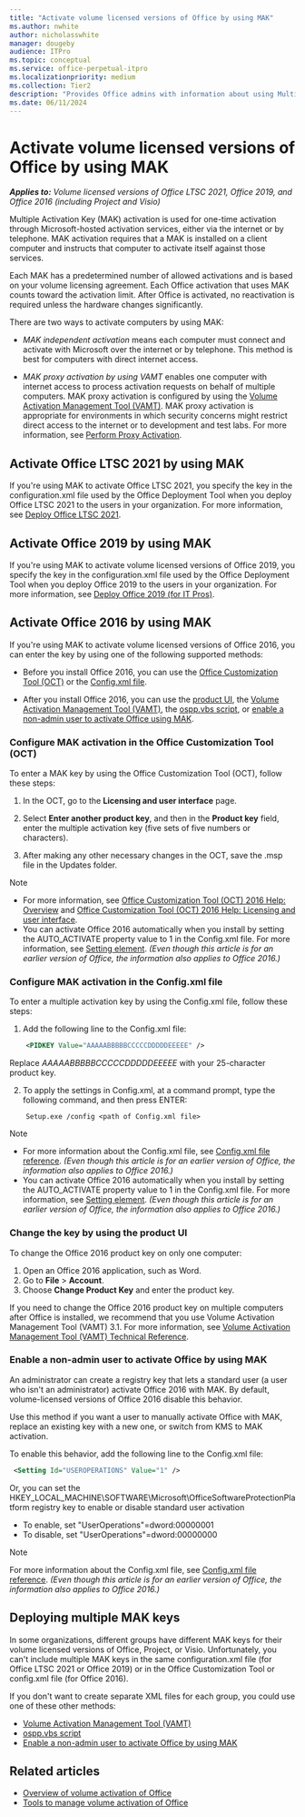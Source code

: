 ```yaml
---
title: "Activate volume licensed versions of Office by using MAK"
ms.author: nwhite
author: nicholasswhite
manager: dougeby
audience: ITPro
ms.topic: conceptual
ms.service: office-perpetual-itpro
ms.localizationpriority: medium
ms.collection: Tier2
description: "Provides Office admins with information about using Multiple Activation Key (MAK) to activate volume licensed versions of Office, Project, and Visio."
ms.date: 06/11/2024
---
```


# Activate volume licensed versions of Office by using MAK

***Applies to:*** *Volume licensed versions of Office LTSC 2021, Office 2019, and Office 2016 (including Project and Visio)*
  
Multiple Activation Key (MAK) activation is used for one-time activation through Microsoft-hosted activation services, either via the internet or by telephone. MAK activation requires that a MAK is installed on a client computer and instructs that computer to activate itself against those services.

Each MAK has a predetermined number of allowed activations and is based on your volume licensing agreement. Each Office activation that uses MAK counts toward the activation limit. After Office is activated, no reactivation is required unless the hardware changes significantly.

There are two ways to activate computers by using MAK:
  
- *MAK independent activation* means each computer must connect and activate with Microsoft over the internet or by telephone. This method is best for computers with direct internet access.

- *MAK proxy activation by using VAMT* enables one computer with internet access to process activation requests on behalf of multiple computers. MAK proxy activation is configured by using the [Volume Activation Management Tool (VAMT)](/windows/deployment/volume-activation/volume-activation-management-tool). MAK proxy activation is appropriate for environments in which security concerns might restrict direct access to the internet or to development and test labs. For more information, see [Perform Proxy Activation](/windows/deployment/volume-activation/proxy-activation-vamt).

## Activate Office LTSC 2021 by using MAK

If you're using MAK to activate Office LTSC 2021, you specify the key in the configuration.xml file used by the Office Deployment Tool when you deploy Office LTSC 2021 to the users in your organization. For more information, see [Deploy Office LTSC 2021](../ltsc/2021/deploy.md).

## Activate Office 2019 by using MAK

If you're using MAK to activate volume licensed versions of Office 2019, you specify the key in the configuration.xml file used by the Office Deployment Tool when you deploy Office 2019 to the users in your organization. For more information, see [Deploy Office 2019 (for IT Pros)](../office2019/deploy.md).

## Activate Office 2016 by using MAK

If you're using MAK to activate volume licensed versions of Office 2016, you can enter the key by using one of the following supported methods:
  
- Before you install Office 2016, you can use the [Office Customization Tool (OCT)](#configure-mak-activation-in-the-office-customization-tool-oct) or the [Config.xml file](#configure-mak-activation-in-the-configxml-file).

- After you install Office 2016, you can use the [product UI](#change-the-key-by-using-the-product-ui), the [Volume Activation Management Tool (VAMT)](/windows/deployment/volume-activation/volume-activation-management-tool), the [ospp.vbs script](tools-to-manage-volume-activation-of-office.md#the-osppvbs-script), or [enable a non-admin user to activate Office using MAK](#enable-a-non-admin-user-to-activate-office-by-using-mak).

### Configure MAK activation in the Office Customization Tool (OCT)

To enter a MAK key by using the Office Customization Tool (OCT), follow these steps:
  
1. In the OCT, go to the **Licensing and user interface** page.

2. Select **Enter another product key**, and then in the **Product key** field, enter the multiple activation key (five sets of five numbers or characters).

3. After making any other necessary changes in the OCT, save the .msp file in the Updates folder.

> [!NOTE]
> - For more information, see [Office Customization Tool (OCT) 2016 Help: Overview](../oct/oct-2016-help-overview.md) and [Office Customization Tool (OCT) 2016 Help: Licensing and user interface](../oct/oct-2016-help-licensing-and-user-interface.md).
> - You can activate Office 2016 automatically when you install by setting the AUTO_ACTIVATE property value to 1 in the Config.xml file. For more information, see [Setting element](/previous-versions/office/office-2013-resource-kit/cc179195(v=office.15)#setting-element). *(Even though this article is for an earlier version of Office, the information also applies to Office 2016.)*

### Configure MAK activation in the Config.xml file

To enter a multiple activation key by using the Config.xml file, follow these steps:
  
1. Add the following line to the Config.xml file:

```xml
    <PIDKEY Value="AAAAABBBBBCCCCCDDDDDEEEEE" />
```

   Replace *AAAAABBBBBCCCCCDDDDDEEEEE* with your 25-character product key.

2. To apply the settings in Config.xml, at a command prompt, type the following command, and then press ENTER:
  
```console  
    Setup.exe /config <path of Config.xml file>
```

> [!NOTE]
> - For more information about the Config.xml file, see [Config.xml file reference](/previous-versions/office/office-2013-resource-kit/cc179195(v=office.15)). *(Even though this article is for an earlier version of Office, the information also applies to Office 2016.)*
> - You can activate Office 2016 automatically when you install by setting the AUTO_ACTIVATE property value to 1 in the Config.xml file. For more information, see [Setting element](/previous-versions/office/office-2013-resource-kit/cc179195(v=office.15)#setting-element). *(Even though this article is for an earlier version of Office, the information also applies to Office 2016.)*
  
### Change the key by using the product UI
  
To change the Office 2016 product key on only one computer:
  
1. Open an Office 2016 application, such as Word.
2. Go to **File** > **Account**.
3. Choose **Change Product Key** and enter the product key.
 
If you need to change the Office 2016 product key on multiple computers after Office is installed, we recommend that you use Volume Activation Management Tool (VAMT) 3.1. For more information, see [Volume Activation Management Tool (VAMT) Technical Reference](/windows/deployment/volume-activation/volume-activation-management-tool).

### Enable a non-admin user to activate Office by using MAK

An administrator can create a registry key that lets a standard user (a user who isn't an administrator) activate Office 2016 with MAK. By default, volume-licensed versions of Office 2016 disable this behavior.

Use this method if you want a user to manually activate Office with MAK, replace an existing key with a new one, or switch from KMS to MAK activation.

To enable this behavior, add the following line to the Config.xml file:

```xml
 <Setting Id="USEROPERATIONS" Value="1" />
```

Or, you can set the HKEY_LOCAL_MACHINE\SOFTWARE\Microsoft\OfficeSoftwareProtectionPlatform registry key to enable or disable standard user activation
  
 - To enable, set "UserOperations"=dword:00000001
 - To disable, set "UserOperations"=dword:00000000
  
> [!NOTE]
> For more information about the Config.xml file, see [Config.xml file reference](/previous-versions/office/office-2013-resource-kit/cc179195(v=office.15)). *(Even though this article is for an earlier version of Office, the information also applies to Office 2016.)*

## Deploying multiple MAK keys

In some organizations, different groups have different MAK keys for their volume licensed versions of Office, Project, or Visio. Unfortunately, you can't include multiple MAK keys in the same configuration.xml file (for Office LTSC 2021 or Office 2019) or in the Office Customization Tool or config.xml file (for Office 2016).

If you don't want to create separate XML files for each group, you could use one of these other methods:

- [Volume Activation Management Tool (VAMT)](/windows/deployment/volume-activation/volume-activation-management-tool)
- [ospp.vbs script](tools-to-manage-volume-activation-of-office.md#the-osppvbs-script)
- [Enable a non-admin user to activate Office by using MAK](#enable-a-non-admin-user-to-activate-office-by-using-mak)

## Related articles

- [Overview of volume activation of Office](plan-volume-activation-of-office.md)
- [Tools to manage volume activation of Office](tools-to-manage-volume-activation-of-office.md)